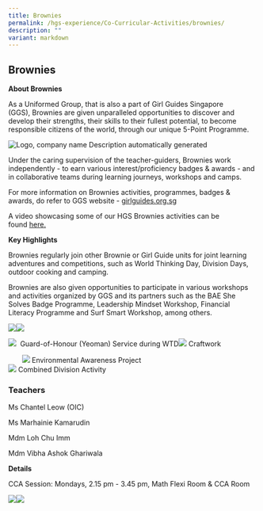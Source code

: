 ```yaml
---
title: Brownies
permalink: /hgs-experience/Co-Curricular-Activities/brownies/
description: ""
variant: markdown
---
```

## Brownies

  

**About Brownies**

As a Uniformed Group, that is also a part of Girl Guides Singapore (GGS), Brownies are given unparalleled opportunities to discover and develop their strengths, their skills to their fullest potential, to become responsible citizens of the world, through our unique 5-Point Programme.

  

![Logo, company name
Description automatically generated](https://lh5.googleusercontent.com/_ArIGj1ZGzJpPmWey7P5UBEIBvuWQmOY0YaSKv6OAe6igIlXdJVd6-WV7oBV9IzmkWAI0EvnTErrqHmS4RvuDDBuU9JKJYdn0C1G5VZgcVHL2KLSNUj0MT57ydWCKC2MUORWwnKrrNy2xEAdWb61OQ)

Under the caring supervision of the teacher-guiders, Brownies work independently - to earn various interest/proficiency badges & awards - and in collaborative teams during learning journeys, workshops and camps.

For more information on Brownies activities, programmes, badges & awards, do refer to GGS website - [girlguides.org.sg](https://girlguides.org.sg/)

  

A video showcasing some of our HGS Brownies activities can be found [here.](https://drive.google.com/file/d/1SyapfAb3FJhmvVX3RWyE7BBAxjMg6I1P/view?usp=sharing)

 **Key Highlights**

Brownies regularly join other Brownie or Girl Guide units for joint learning adventures and competitions, such as World Thinking Day, Division Days, outdoor cooking and camping.

Brownies are also given opportunities to participate in various workshops and activities organized by GGS and its partners such as the BAE She Solves Badge Programme, Leadership Mindset Workshop, Financial Literacy Programme and Surf Smart Workshop, among others.

  
![](https://lh6.googleusercontent.com/Fzpv2GJala2_2c_XCdvQWU3b9qG3ITFAsQ4UdqCY6mIQKnTcDnrZ1nQdKCY1__OWV8W4-tOST7yqaU9QeyS9rtuBP9DPwNHnB2oGfaziees_14VHEXyMJ6RC9i3BViKk1ub7iiM2N1Jz)![](https://lh5.googleusercontent.com/Tw2FnxfHt1iB_Uujj0GBogfzuFQakm5jnjyZ9lxWeJDD_AZEVHtG4B6pkM8Ri3J0gxkEkQQosFx5iXnRL3mkimwlSx7zvderDrV59tHEj15X9cY-pf59NgyOfxPIXmUdfOg_vm2iPKL5)

![](https://lh6.googleusercontent.com/8rcUeK8dSZbpISp6YRQ1xuHq_P3_8mRH75FqP9xu94W_bIeRGLE81HT2JJVFzZD7boITbaVtDK22rTTWNBy4OWFn_9WP-j7J3B_mR7r7aEdfw01cn40q4UOwidMM1BDr_CS091x4WOVT)
 Guard-of-Honour (Yeoman) Service during WTD![](https://lh6.googleusercontent.com/7rSyu6mbq8HggvYar3PmSL9XJxNPeV_3SJhP2t9DmyHcn524QzO_LQteOf7jrjdU_nHhsd_GO-UQxR8KRC7G1OU9MXR9NqV2LCpkCcdiHXhpm8sqhZasb2UjfRuRSN8yYGc2DDJrzker)
 Craftwork 

       ![](https://lh3.googleusercontent.com/dgo8ZWALba1tOf9A_p7YmZJPR1hzJ9FDHJ5_Q8nsIxiz_zc2NlthFHxhERaAZyIzLOIsyiG9yaIpah2_oAqdqQKoI1yIANT1sOYG_iIpcyiwMQt9uu3ysdIK8oCfG2ks6q-8cHQs8zrx)
Environmental Awareness Project			 
![](https://lh4.googleusercontent.com/0YibR7GZpo4f6TFnm4hn0rSW0jfYpZBEFOTQQ8PfW7BRsDDwnfUpNRreWwqYF9RfgkV-b6e8AOtiBI5njqtKsWZp27Ob51Opo7A-8poJjZnpfL1_IVxBHl6Hk8L0qtznPidXyZuGCH_D)
Combined Division Activity

  

### Teachers

Ms Chantel Leow (OIC)  

Ms Marhainie Kamarudin

Mdm Loh Chu Imm  

Mdm Vibha Ashok Ghariwala

**Details**

CCA Session: Mondays, 2.15 pm - 3.45 pm, Math Flexi Room & CCA Room

![](https://lh5.googleusercontent.com/Tw2FnxfHt1iB_Uujj0GBogfzuFQakm5jnjyZ9lxWeJDD_AZEVHtG4B6pkM8Ri3J0gxkEkQQosFx5iXnRL3mkimwlSx7zvderDrV59tHEj15X9cY-pf59NgyOfxPIXmUdfOg_vm2iPKL5)![](https://lh6.googleusercontent.com/8rcUeK8dSZbpISp6YRQ1xuHq_P3_8mRH75FqP9xu94W_bIeRGLE81HT2JJVFzZD7boITbaVtDK22rTTWNBy4OWFn_9WP-j7J3B_mR7r7aEdfw01cn40q4UOwidMM1BDr_CS091x4WOVT)